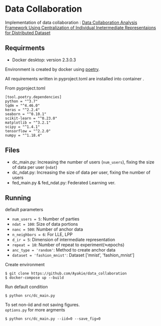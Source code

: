 # Data Collaboration

Implementation of data collaboration : [Data Collaboration Analysis Framework Using Centralization of Individual Inetermediate Representaions for Distributed Dataset](https://ascelibrary.org/doi/full/10.1061/AJRUA6.0001058)

## Requirments

- Docker desktop: version 2.3.0.3

Environment is created by docker using [poetry](https://python-poetry.org/docs/).

All requirements written in pyproject.toml are installed into container .

From pyproject.toml
```
[tool.poetry.dependencies]
python = "^3.7"
tqdm = "^4.46.0"
keras = "^2.2.4"
seaborn = "^0.10.1"
scikit-learn = "^0.23.0"
matplotlib = "^3.2.1"
scipy = "^1.4.1"
tensorflow = "^2.2.0"
numpy = "^1.18.4"
```

## Files

- dc_main.py: Increasing the number of users (`num_users`), fixing the size of data per user (`ndat`)
- dc_ndat.py: Increasing the size of data per user, fixing the number of users 
- fed_main.py & fed_ndat.py: Federated Learning ver.

## Running

default parameters

- `num_users = 5`: Number of parties
- `ndat = 100`: Size of data portions
- `nanc = 500`:  Number of anchor data
- `n_neighbors = 6`: For LLE, LPP
- `d_ir = 5`: Dimension of intermediate representation
- `repeat = 10`:  Number of repeat to experiment(≒epochs)
- `anc_type = 'random'`: Method to create anchor data
- `dataset = 'fashion_mnist'`: Dataset ['mnist', 'fashion_mnist']

Create environment
```
$ git clone https://github.com/Ayakie/data_collaboration
$ docker-compose up --build
```

Run default condition
```
$ python src/dc_main.py
```

To set non-iid and not saving figures.<br> `options.py` for more argments

```
$ python src/dc_main.py --iid=0 --save_fig=0
```